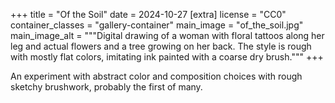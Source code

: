 +++
title = "Of the Soil"
date = 2024-10-27
[extra]
license = "CC0"
container_classes = "gallery-container"
main_image = "of_the_soil.jpg"
main_image_alt = """Digital drawing of a woman with floral tattoos along her leg 
and actual flowers and a tree growing on her back.
The style is rough with mostly flat colors, imitating ink painted with a coarse dry brush."""
+++

An experiment with abstract color and composition choices with rough sketchy brushwork,
probably the first of many.

<!-- more -->
